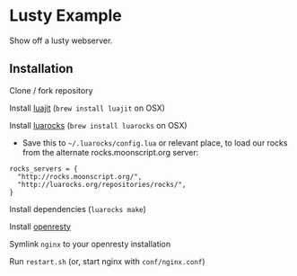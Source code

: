 Lusty Example
=============

Show off a lusty webserver.

Installation
------------

Clone / fork repository

Install [luajit](http://luajit.org/) (`brew install luajit` on OSX)

Install [luarocks](http://luarocks.org/) (`brew install luarocks` on OSX)

* Save this to `~/.luarocks/config.lua` or relevant place, to load our rocks
from the alternate rocks.moonscript.org server:

```
rocks_servers = {
  "http://rocks.moonscript.org/",
  "http://luarocks.org/repositories/rocks/",
}
```

Install dependencies (`luarocks make`)

Install [openresty](http://openresty.org/#Installation) 

Symlink `nginx` to your openresty installation

Run `restart.sh` (or, start nginx with `conf/nginx.conf`)

